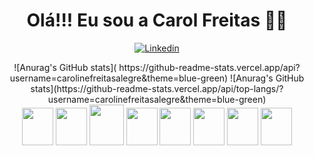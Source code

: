 <h1 align="center" color=""2DFFA0">Olá!!! Eu sou a Carol Freitas 👋🚀</h1>


<div align="center" justfycontent="center">

  [![Linkedin](https://img.shields.io/badge/LinkedIn-0077B5?style=for-the-badge&logo=linkedin&logoColor=white)](https://www.linkedin.com/in/carol-freitas-978925239/)



<div display="flex" align="center" justfycontent="center">
    ![Anurag's GitHub stats](	https://github-readme-stats.vercel.app/api?username=carolinefreitasalegre&theme=blue-green) 
    ![Anurag's GitHub stats](https://github-readme-stats.vercel.app/api/top-langs/?username=carolinefreitasalegre&theme=blue-green)
</div>






<div align="center">
  <img height="60" width="50"  src="https://cdn.jsdelivr.net/gh/devicons/devicon/icons/html5/html5-plain.svg" />
  <img height="60" width="50"  src="https://cdn.jsdelivr.net/gh/devicons/devicon/icons/css3/css3-plain.svg" />                                                                           
  <img height="65" width="55"  src="https://cdn.jsdelivr.net/gh/devicons/devicon/icons/bootstrap/bootstrap-plain.svg" />
  

  <img height="60" width="50"  src="https://cdn.jsdelivr.net/gh/devicons/devicon/icons/javascript/javascript-plain.svg" />
  <img height="60" width="50"  src="https://cdn.jsdelivr.net/gh/devicons/devicon/icons/react/react-original.svg" />
  <img height="60" width="50"  src="https://cdn.jsdelivr.net/gh/devicons/devicon/icons/python/python-plain.svg" />


  <img  height="60" width="50" src="https://cdn.jsdelivr.net/gh/devicons/devicon/icons/nodejs/nodejs-original.svg" />
  
  <img height="60" width="50" src="https://cdn.jsdelivr.net/gh/devicons/devicon/icons/mysql/mysql-original.svg" />
      
          
</div>




